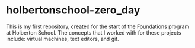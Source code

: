 # holbertonschool-zero_day

This is my first repository, created for the start of the Foundations program at Holberton School.
The concepts that I worked with for these projects include: virtual machines, text editors, and git.
